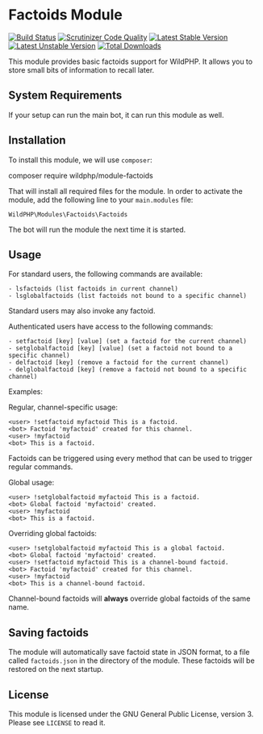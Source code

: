 # Factoids Module
[![Build Status](https://scrutinizer-ci.com/g/WildPHP/module-factoids/badges/build.png?b=master)](https://scrutinizer-ci.com/g/WildPHP/module-factoids/build-status/master)
[![Scrutinizer Code Quality](https://scrutinizer-ci.com/g/WildPHP/module-factoids/badges/quality-score.png?b=master)](https://scrutinizer-ci.com/g/WildPHP/module-factoids/?branch=master)
[![Latest Stable Version](https://poser.pugx.org/wildphp/module-factoids/v/stable)](https://packagist.org/packages/wildphp/module-factoids)
[![Latest Unstable Version](https://poser.pugx.org/wildphp/module-factoids/v/unstable)](https://packagist.org/packages/wildphp/module-factoids)
[![Total Downloads](https://poser.pugx.org/wildphp/module-factoids/downloads)](https://packagist.org/packages/wildphp/module-factoids)

This module provides basic factoids support for WildPHP. It allows you to store small bits of information to recall later.

## System Requirements
If your setup can run the main bot, it can run this module as well.

## Installation
To install this module, we will use `composer`:

composer require wildphp/module-factoids

That will install all required files for the module. In order to activate the module, add the following line to your `main.modules` file:

    WildPHP\Modules\Factoids\Factoids

The bot will run the module the next time it is started.

## Usage
For standard users, the following commands are available:

    - lsfactoids (list factoids in current channel)
    - lsglobalfactoids (list factoids not bound to a specific channel)
    
Standard users may also invoke any factoid.
    
Authenticated users have access to the following commands:

    - setfactoid [key] [value] (set a factoid for the current channel)
    - setglobalfactoid [key] [value] (set a factoid not bound to a specific channel)
    - delfactoid [key] (remove a factoid for the current channel)
    - delglobalfactoid [key] (remove a factoid not bound to a specific channel)

Examples:

Regular, channel-specific usage:
```
<user> !setfactoid myfactoid This is a factoid.
<bot> Factoid 'myfactoid' created for this channel.
<user> !myfactoid
<bot> This is a factoid.
```
Factoids can be triggered using every method that can be used to trigger regular commands.

Global usage:
```
<user> !setglobalfactoid myfactoid This is a factoid.
<bot> Global factoid 'myfactoid' created.
<user> !myfactoid
<bot> This is a factoid.
```

Overriding global factoids:
```
<user> !setglobalfactoid myfactoid This is a global factoid.
<bot> Global factoid 'myfactoid' created.
<user> !setfactoid myfactoid This is a channel-bound factoid.
<bot> Factoid 'myfactoid' created for this channel.
<user> !myfactoid
<bot> This is a channel-bound factoid.
```
Channel-bound factoids will **always** override global factoids of the same name.

## Saving factoids
The module will automatically save factoid state in JSON format, to a file called `factoids.json` in the directory of the module.
These factoids will be restored on the next startup.


## License
This module is licensed under the GNU General Public License, version 3. Please see `LICENSE` to read it.
